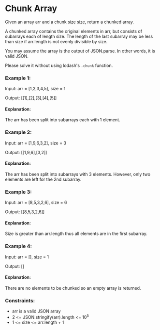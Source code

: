 # Chunk Array

Given an array arr and a chunk size size, return a chunked array.

A chunked array contains the original elements in arr, but consists of subarrays each of length size. The length of the last subarray may be less than size if arr.length is not evenly divisible by size.

You may assume the array is the output of JSON.parse. In other words, it is valid JSON.

Please solve it without using lodash's `.chunk` function.

### Example 1:

Input: arr = [1,2,3,4,5], size = 1

Output: [[1],[2],[3],[4],[5]]

#### Explanation:

The arr has been split into subarrays each with 1 element.

### Example 2:

Input: arr = [1,9,6,3,2], size = 3

Output: [[1,9,6],[3,2]]

#### Explanation:

The arr has been split into subarrays with 3 elements. However, only two elements are left for the 2nd subarray.

### Example 3:

Input: arr = [8,5,3,2,6], size = 6

Output: [[8,5,3,2,6]]

#### Explanation:

Size is greater than arr.length thus all elements are in the first subarray.

### Example 4:

Input: arr = [], size = 1

Output: []

#### Explanation:

There are no elements to be chunked so an empty array is returned.

### Constraints:

- arr is a valid JSON array
- 2 <= JSON.stringify(arr).length <= 10<sup>5</sup>
- 1 <= size <= arr.length + 1
